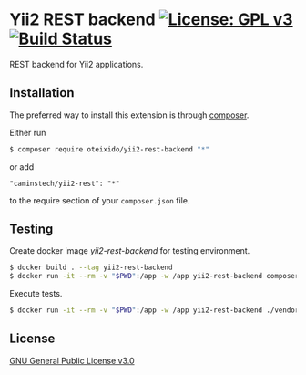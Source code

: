 # Yii2 REST backend [![License: GPL v3](https://img.shields.io/badge/License-GPL%20v3-blue.svg)](https://www.gnu.org/licenses/gpl-3.0.html) [![Build Status](https://travis-ci.org/oteixido/yii2-rest-backend.svg?branch=master)](https://travis-ci.org/oteixido/yii2-rest-backend)

REST backend for Yii2 applications.

## Installation

The preferred way to install this extension is through [composer](http://getcomposer.org/download/).

Either run

```bash
$ composer require oteixido/yii2-rest-backend "*"
```

or add

```
"caminstech/yii2-rest": "*"
```

to the require section of your `composer.json` file.

## Testing

Create docker image *yii2-rest-backend* for testing environment.

```bash
$ docker build . --tag yii2-rest-backend
$ docker run -it --rm -v "$PWD":/app -w /app yii2-rest-backend composer install
```
Execute tests.

```bash
$ docker run -it --rm -v "$PWD":/app -w /app yii2-rest-backend ./vendor/bin/codecept run
```

## License

[GNU General Public License v3.0](https://www.gnu.org/licenses/gpl-3.0.html)

